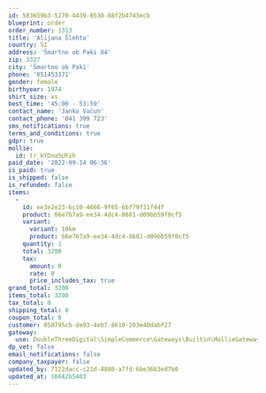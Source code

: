 ```yaml
---
id: 583659b3-5270-4439-8530-88f2b4743ecb
blueprint: order
order_number: 1313
title: 'Alijana Šlehta'
country: SI
address: 'Šmartno ob Paki 84'
zip: 3327
city: 'Šmartno ob Paki'
phone: '051453371'
gender: female
birthyear: 1974
shirt_size: xs
best_time: '45:00 - 53:59'
contact_name: 'Janko Vačun'
contact_phone: '041 399 723'
sms_notifications: true
terms_and_conditions: true
gdpr: true
mollie:
  id: tr_kYDna5UFih
paid_date: '2022-09-14 06:36'
is_paid: true
is_shipped: false
is_refunded: false
items:
  -
    id: ee3e2e23-6c10-4666-9f65-6bf79f31f44f
    product: 66e767a9-ee34-4dc4-8681-d09bb59f0cf5
    variant:
      variant: 10km
      product: 66e767a9-ee34-4dc4-8681-d09bb59f0cf5
    quantity: 1
    total: 3200
    tax:
      amount: 0
      rate: 0
      price_includes_tax: true
grand_total: 3200
items_total: 3200
tax_total: 0
shipping_total: 0
coupon_total: 0
customer: 058795cb-de93-4eb7-8610-203e40dabf27
gateway:
  use: DoubleThreeDigital\SimpleCommerce\Gateways\Builtin\MollieGateway
dp_vet: false
email_notifications: false
company_taxpayer: false
updated_by: 7122dacc-c21d-4880-a7fd-6be3663ed7b0
updated_at: 1664265403
---
```

